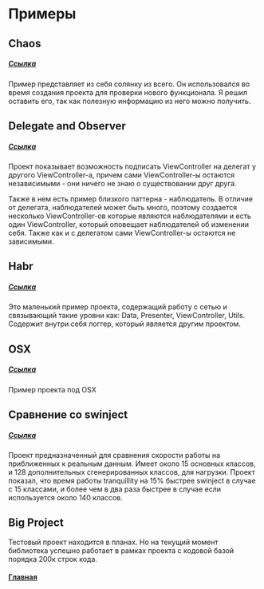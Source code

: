 # Примеры

## Chaos
##### [Ссылка](https://github.com/ivlevAstef/DITranquillity/tree/master/Samples/SampleChaos)

Пример представляет из себя солянку из всего. 
Он использовался во время создания проекта для проверки нового функционала.
Я решил оставить его, так как полезную информацию из него можно получить.

## Delegate and Observer
##### [Ссылка](https://github.com/ivlevAstef/DITranquillity/tree/master/Samples/SampleDelegateAndObserver)

Проект показывает возможность подписать ViewController на делегат у другого ViewController-а, причем сами ViewController-ы остаются независимыми - они ничего не знаю о существовании друг друга.

Также в нем есть пример близкого паттерна - наблюдатель. В отличие от делегата, наблюдателей может быть много, поэтому создается несколько ViewController-ов которые являются наблюдателями и есть один ViewController, который оповещает наблюдателей об изменении себя. Также как и с делегатом сами ViewController-ы остаются не зависимыми.

## Habr
##### [Ссылка](https://github.com/ivlevAstef/DITranquillity/tree/master/Samples/SampleHabr)
Это маленький пример проекта, содержащий работу с сетью и связывающий такие уровни как: Data, Presenter, ViewController, Utils. Содержит внутри себя логгер, который является другим проектом.

## OSX
##### [Ссылка](https://github.com/ivlevAstef/DITranquillity/tree/master/Samples/SampleOSX)
Пример проекта под OSX

## Сравнение со swinject
##### [Ссылка](https://github.com/ivlevAstef/DITranquillity/tree/master/Samples/CompareSpeedSwinjectVSTranquillity)
Проект предназначенный для сравнения скорости работы на приближенных к реальным данным. Имеет около 15 основных классов, и 128 дополнительных сгенерированных классов, для нагрузки.
Проект показал, что время работы tranquillity на 15% быстрее swinject в случае с 15 классами, и более чем в два раза быстрее в случае если используется около 140 классов.

## Big Project
Тестовый проект находится в планах. Но на текущий момент библиотека успешно работает в рамках проекта с кодовой базой порядка 200к строк кода.


#### [Главная](main.md)
